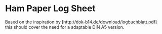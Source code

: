 # Ham Paper Log Sheet

Based on the inspiration by [http://dok-b14.de/download/logbuchblatt.pdf] this should cover the need for a adaptable DIN A5 version.






